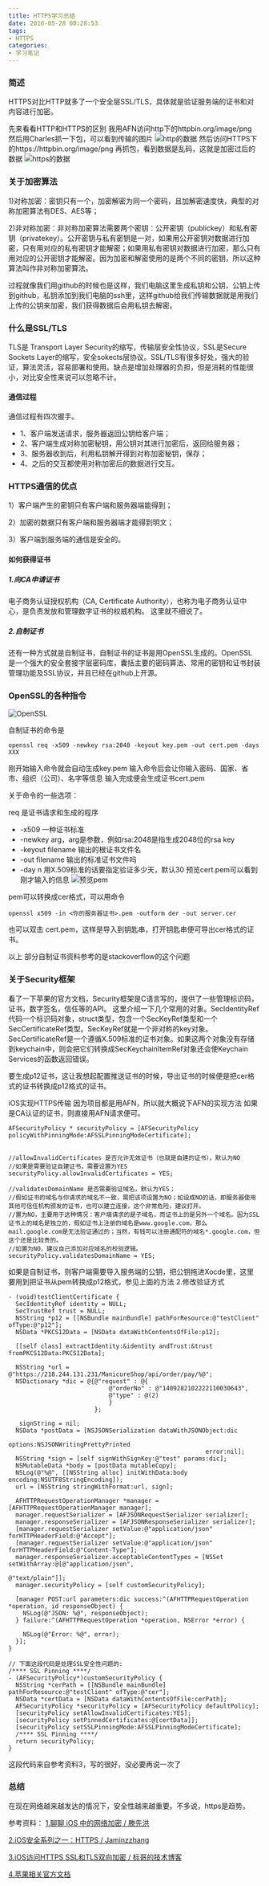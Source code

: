 ```yaml
---
title: HTTPS学习总结
date: 2016-05-28 00:28:53
tags:
- HTTPS
categories:
- 学习笔记
---
```


### 简述
HTTPS对比HTTP就多了一个安全层SSL/TLS，具体就是验证服务端的证书和对内容进行加密。

先来看看HTTP和HTTPS的区别
我用AFN访问http下的httpbin.org/image/png
然后用Charles抓一下包，可以看到传输的图片
![http的数据](http://7xsnb0.com1.z0.glb.clouddn.com/%E5%9B%BE%E7%89%871.png)
然后访问HTTPS下的https://httpbin.org/image/png
再抓包，看到数据是乱码，这就是加密过后的数据
![https的数据](http://7xsnb0.com1.z0.glb.clouddn.com/%E5%9B%BE%E7%89%872.png)

### 关于加密算法
1)对称加密：密钥只有一个，加密解密为同一个密码，且加解密速度快，典型的对称加密算法有DES、AES等；

2)非对称加密：非对称加密算法需要两个密钥：公开密钥（publickey）和私有密钥（privatekey）。公开密钥与私有密钥是一对，如果用公开密钥对数据进行加密，只有用对应的私有密钥才能解密；如果用私有密钥对数据进行加密，那么只有用对应的公开密钥才能解密。因为加密和解密使用的是两个不同的密钥，所以这种算法叫作非对称加密算法。

过程就像我们用github的时候也是这样，我们电脑这里生成私钥和公钥，公钥上传到github，私钥添加到我们电脑的ssh里，这样github给我们传输数据就是用我们上传的公钥来加密，我们获得数据后会用私钥去解密。

### 什么是SSL/TLS
TLS是 Transport Layer Security的缩写，传输层安全性协议，SSL是Secure Sockets Layer的缩写，安全sokects层协议。SSL/TLS有很多好处，强大的验证，算法灵活，容易部署和使用。缺点是增加处理器的负担，但是消耗的性能很小，对比安全性来说可以忽略不计。

#### 通信过程
通信过程有四次握手。
- 1、客户端发送请求，服务器返回公钥给客户端；
- 2、客户端生成对称加密秘钥，用公钥对其进行加密后，返回给服务器；
- 3、服务器收到后，利用私钥解开得到对称加密秘钥，保存；
- 4、之后的交互都使用对称加密后的数据进行交互。

### HTTPS通信的优点
1）客户端产生的密钥只有客户端和服务器端能得到；

2）加密的数据只有客户端和服务器端才能得到明文；

3）客户端到服务端的通信是安全的。

#### 如何获得证书
##### 1.向CA申请证书
电子商务认证授权机构（CA, Certificate Authority），也称为电子商务认证中心，是负责发放和管理数字证书的权威机构。
这里就不细说了。

##### 2.自制证书
还有一种方式就是自制证书，自制证书的证书是用OpenSSL生成的。OpenSSL 是一个强大的安全套接字层密码库，囊括主要的密码算法、常用的密钥和证书封装管理功能及SSL协议，并且已经在github上开源。

### OpenSSL的各种指令
![OpenSSL](http://7xsnb0.com1.z0.glb.clouddn.com/%E5%9B%BE%E7%89%873.png)

自制证书的命令是

```
openssl req -x509 -newkey rsa:2048 -keyout key.pem -out cert.pem -days XXX
```

刚开始输入命令就会自动生成key.pem
输入命令后会让你输入密码、国家、省市、组织（公司）、名字等信息
输入完成便会生成证书cert.pem

关于命令的一些选项：

req 是证书请求和生成的程序
- -x509 一种证书标准
- -newkey arg，arg是参数，例如rsa:2048是指生成2048位的rsa key
- -keyout filename 输出的根证书文件名
- -out filename 输出的标准证书文件吗
- -day n 用X.509标准的话要指定验证多少天，默认30
预览cert.pem可以看到刚才输入的信息
![预览pem](http://7xsnb0.com1.z0.glb.clouddn.com/%E5%9B%BE%E7%89%874.png)

pem可以转换成cer格式，可以用命令

```
openssl x509 -in <你的服务器证书>.pem -outform der -out server.cer
```
也可以双击 cert.pem，这样是导入到钥匙串，打开钥匙串便可导出cer格式的证书。

以上 部分自制证书资料参考的是stackoverflow的这个问题

### 关于Security框架
看了一下苹果的官方文档，Security框架是C语言写的，提供了一些管理标识码，证书，数字签名，信任等的API。
这里介绍一下几个常用的对象。SecIdentityRef 代码一个标识码对象，struct类型，包含一个SecKeyRef类型和一个SecCertificateRef类型。SecKeyRef就是一个非对称的key对象。SecCertificateRef是一个遵循X.509标准的证书对象。如果这两个对象没有存储到keychain中，则会把它们转换成SecKeychainItemRef对象还会使Keychain Services的函数返回错误。

要生成p12证书，这让我想起配置推送证书的时候，导出证书的时候便是把cer格式的证书转换成p12格式的证书。

iOS实现HTTPS传输
因为项目都是用AFN，所以就大概说下AFN的实现方法
如果是CA认证的证书，则直接用AFN请求便可。

```
AFSecurityPolicy * securityPolicy = [AFSecurityPolicy policyWithPinningMode:AFSSLPinningModeCertificate];


//allowInvalidCertificates 是否允许无效证书（也就是自建的证书），默认为NO
//如果是需要验证自建证书，需要设置为YES
securityPolicy.allowInvalidCertificates = YES;

//validatesDomainName 是否需要验证域名，默认为YES；
//假如证书的域名与你请求的域名不一致，需把该项设置为NO；如设成NO的话，即服务器使用其他可信任机构颁发的证书，也可以建立连接，这个非常危险，建议打开。
//置为NO，主要用于这种情况：客户端请求的是子域名，而证书上的是另外一个域名。因为SSL证书上的域名是独立的，假如证书上注册的域名是www.google.com，那么mail.google.com是无法验证通过的；当然，有钱可以注册通配符的域名*.google.com，但这个还是比较贵的。
//如置为NO，建议自己添加对应域名的校验逻辑。
securityPolicy.validatesDomainName = YES;
```

如果是自制证书，则客户端需要导入服务端的公钥，把公钥拖进Xocde里，这里要用到把证书从pem转换成p12格式，参见上面的方法
2.修改验证方式

```
- (void)testClientCertificate {
  SecIdentityRef identity = NULL;
  SecTrustRef trust = NULL;
  NSString *p12 = [[NSBundle mainBundle] pathForResource:@"testClient" ofType:@"p12"];
  NSData *PKCS12Data = [NSData dataWithContentsOfFile:p12];
  
  [[self class] extractIdentity:&identity andTrust:&trust fromPKCS12Data:PKCS12Data];
  
  NSString *url = @"https://218.244.131.231/ManicureShop/api/order/pay/%@";
  NSDictionary *dic = @{@"request" : @{
                            @"orderNo" : @"1409282102222110030643",
                            @"type" : @(2)
                            }
                        };
  
  _signString = nil;
  NSData *postData = [NSJSONSerialization dataWithJSONObject:dic
                                                     options:NSJSONWritingPrettyPrinted
                                                       error:nil];
  NSString *sign = [self signWithSignKey:@"test" params:dic];
  NSMutableData *body = [postData mutableCopy];
  NSLog(@"%@", [[NSString alloc] initWithData:body encoding:NSUTF8StringEncoding]);
  url = [NSString stringWithFormat:url, sign];
  
  AFHTTPRequestOperationManager *manager = [AFHTTPRequestOperationManager manager];
  manager.requestSerializer = [AFJSONRequestSerializer serializer];
  manager.responseSerializer = [AFJSONResponseSerializer serializer];
  [manager.requestSerializer setValue:@"application/json" forHTTPHeaderField:@"Accept"];
  [manager.requestSerializer setValue:@"application/json" forHTTPHeaderField:@"Content-Type"];
  manager.responseSerializer.acceptableContentTypes = [NSSet setWithArray:@[@"application/json",
                                                                            @"text/plain"]];
  manager.securityPolicy = [self customSecurityPolicy];
  
  [manager POST:url parameters:dic success:^(AFHTTPRequestOperation *operation, id responseObject) {
    NSLog(@"JSON: %@", responseObject);
  } failure:^(AFHTTPRequestOperation *operation, NSError *error) {
    
    NSLog(@"Error: %@", error);
  }];
}
 
// 下面这段代码是处理SSL安全性问题的:
/**** SSL Pinning ****/
- (AFSecurityPolicy*)customSecurityPolicy {
  NSString *cerPath = [[NSBundle mainBundle] pathForResource:@"testClient" ofType:@"cer"];
  NSData *certData = [NSData dataWithContentsOfFile:cerPath];
  AFSecurityPolicy *securityPolicy = [AFSecurityPolicy defaultPolicy];
  [securityPolicy setAllowInvalidCertificates:YES];
  [securityPolicy setPinnedCertificates:@[certData]];
  [securityPolicy setSSLPinningMode:AFSSLPinningModeCertificate];
  /**** SSL Pinning ****/
  return securityPolicy;
}
```

这段代码来自参考资料3，写的很好，没必要再说一次了

### 总结
在现在网络越来越发达的情况下，安全性越来越重要。不多说，https是趋势。

参考资料：
[1.聊聊 iOS 中的网络加密 / 滕先洪](https://www.jianshu.com/p/75d96b72bfb1)

[2.iOS安全系列之一：HTTPS / Jaminzzhang](http://oncenote.com/2014/10/21/Security-1-HTTPS/)

[3.iOS访问HTTPS SSL和TLS双向加密 / 标哥的技术博客](http://www.henishuo.com/ios-https-tls-ssl/)

[4.苹果相关官方文档](https://developer.apple.com/library/mac/documentation/Security/Reference/certifkeytrustservices/)

